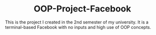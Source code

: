 <!DOCTYPE html>
<html>
<head>
    
</head>
<body>
  <h1 align="center">OOP-Project-Facebook</h1>
  <p>This is the project I created in the 2nd semester of my university. It is a terminal-based Facebook with no inputs and high use of OOP concepts.</p>
</body>
</html>